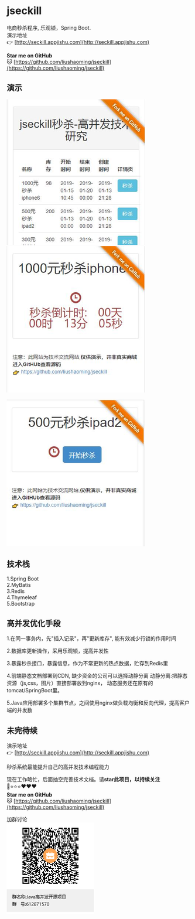 # jseckill
电商秒杀程序, 乐观锁，Spring Boot.<br/>
演示地址<br/>
👉 [http://seckill.appjishu.com](http://seckill.appjishu.com)

**Star me on GitHub** <br/>
🐱 [https://github.com/liushaoming/jseckill](https://github.com/liushaoming/jseckill) <br/>
## 演示
![](doc/image/demo-1.jpg)  &nbsp;&nbsp; ![](doc/image/demo-2.jpg) 
<br/>
<br/>
![](doc/image/demo-3.jpg)


## 技术栈
1.Spring Boot <br/>
2.MyBatis <br/>
3.Redis <br/>
4.Thymeleaf <br/>
5.Bootstrap <br/>

## 高并发优化手段
1.在同一事务内，先"插入记录"，再"更新库存", 能有效减少行锁的作用时间

2.数据库更新操作，采用乐观锁，提高并发性

3.暴露秒杀接口，暴露信息，作为不常更新的热点数据，贮存到Redis里 

4.前端静态文档部署到CDN, 缺少资金的公司可以选择动静分离
动静分离:把静态资源（js,css，图片）直接部署放到nginx， 动态服务还在原有的tomcat/SpringBoot里。

5.Java应用部署多个集群节点，之间使用nginx做负载均衡和反向代理，提高客户端的并发数

## 未完待续
演示地址<br/>
👉 [http://seckill.appjishu.com](http://seckill.appjishu.com) <br/>

秒杀系统最能提升自己的高并发技术编程能力  

现在工作略忙，后面抽空完善技术文档。请**star此项目，以持续关注**<br/>
📌⭐⭐⭐❤❤❤ <br/>
**Star me on GitHub** <br/>
🐱 [https://github.com/liushaoming/jseckill](https://github.com/liushaoming/jseckill) <br/>

加群讨论 <br/>
![](doc/image/group-qrcode.png)
